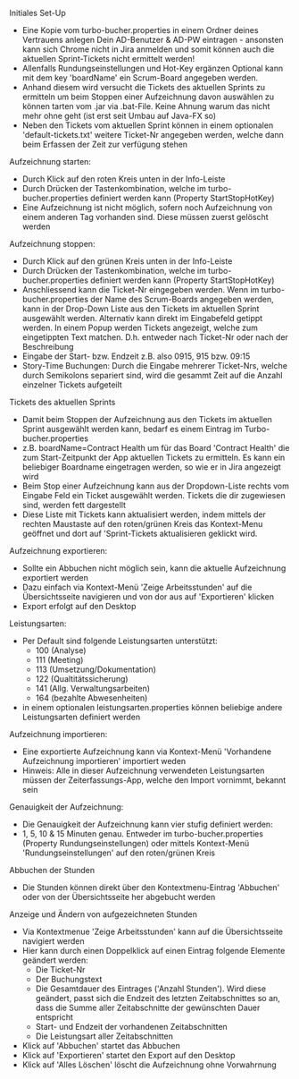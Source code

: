 Initiales Set-Up 
- Eine Kopie vom turbo-bucher.properties in einem Ordner deines Vertrauens anlegen Dein AD-Benutzer & AD-PW eintragen - ansonsten kann sich Chrome nicht in Jira anmelden und somit können auch 
  die aktuellen Sprint-Tickets nicht ermittelt werden! 
- Allenfalls Rundungseinstellungen und Hot-Key ergänzen Optional kann mit dem key 'boardName' ein Scrum-Board angegeben werden. 
- Anhand diesem wird versucht die Tickets des aktuellen Sprints zu ermitteln um beim Stoppen einer Aufzeichnung davon auswählen zu können tarten vom .jar via .bat-File. 
  Keine Ahnung warum das nicht mehr ohne geht (ist erst seit Umbau auf Java-FX so)
- Neben den Tickets vom aktuellen Sprint können in einem optionalen 'default-tickets.txt' weitere Ticket-Nr angegeben werden, welche dann beim Erfassen der Zeit zur verfügung stehen

Aufzeichnung starten:
- Durch Klick auf den roten Kreis unten in der Info-Leiste
- Durch Drücken der Tastenkombination, welche im turbo-bucher.properties definiert werden kann (Property StartStopHotKey)
- Eine Aufzeichnung ist nicht möglich, sofern noch Aufzeichnung von einem anderen Tag vorhanden sind. Diese müssen zuerst gelöscht werden

Aufzeichnung stoppen:
- Durch Klick auf den grünen Kreis unten in der Info-Leiste
- Durch Drücken der Tastenkombination, welche im turbo-bucher.properties definiert werden kann (Property StartStopHotKey)
- Anschliessend kann die Ticket-Nr eingegeben werden. Wenn im turbo-bucher.properties der Name des Scrum-Boards angegeben werden, kann in der Drop-Down Liste aus den Tickets im aktuellen Sprint ausgewählt werden. Alternativ kann direkt im Eingabefeld getippt werden. In einem Popup werden Tickets angezeigt, welche zum eingetippten Text matchen. D.h. entweder nach Ticket-Nr oder nach der Beschreibung
- Eingabe der Start- bzw. Endzeit z.B. also 0915, 915 bzw. 09:15
- Story-Time Buchungen: Durch die Eingabe mehrerer Ticket-Nrs, welche durch Semikolons separiert sind, wird die gesammt Zeit auf die Anzahl einzelner Tickets aufgeteilt

Tickets des aktuellen Sprints
- Damit beim Stoppen der Aufzeichnung aus den Tickets im aktuellen Sprint ausgewählt werden kann, bedarf es einem Eintrag im Turbo-bucher.properties
- z.B. boardName=Contract Health um für das Board 'Contract Health' die zum Start-Zeitpunkt der App aktuellen Tickets zu ermitteln. Es kann ein beliebiger Boardname eingetragen werden, so wie er in Jira angezeigt wird
- Beim Stop einer Aufzeichnung kann aus der Dropdown-Liste rechts vom Eingabe Feld ein Ticket ausgewählt werden. Tickets die dir zugewiesen sind, werden fett dargestellt
- Diese Liste mit Tickets kann aktualisiert werden, indem mittels der rechten Maustaste auf den roten/grünen Kreis das Kontext-Menu geöffnet und dort auf 'Sprint-Tickets aktualisieren geklickt wird.

Aufzeichnung exportieren:
- Sollte ein Abbuchen nicht möglich sein, kann die aktuelle Aufzeichnung exportiert werden
- Dazu einfach via Kontext-Menü 'Zeige Arbeitsstunden' auf die Übersichtsseite navigieren und von dor aus auf 'Exportieren' klicken
- Export erfolgt auf den Desktop

Leistungsarten:
- Per Default sind folgende Leistungsarten unterstützt:
  - 100 (Analyse)
  - 111 (Meeting)
  - 113 (Umsetzung/Dokumentation)
  - 122 (Qualtitätssicherung)
  - 141 (Allg. Verwaltungsarbeiten)
  - 164 (bezahlte Abwesenheiten)
- in einem optionalen leistungsarten.properties können beliebige andere Leistungsarten definiert werden

Aufzeichnung importieren:
- Eine exportierte Aufzeichnung kann via Kontext-Menü 'Vorhandene Aufzeichnung importieren' importiert weden
- Hinweis: Alle in dieser Aufzeichnung verwendeten Leistungsarten müssen der Zeiterfassungs-App, welche den Import vornimmt, bekannt sein

Genauigkeit der Aufzeichnung:
- Die Genauigkeit der Aufzeichnung kann vier stufig definiert werden:
- 1, 5, 10 & 15 Minuten genau. Entweder im turbo-bucher.properties (Property Rundungseinstellungen) oder mittels Kontext-Menü 'Rundungseinstellungen' auf den roten/grünen Kreis

Abbuchen der Stunden
- Die Stunden können direkt über den Kontextmenu-Eintrag 'Abbuchen' oder von der Übersichtsseite her abgebucht werden

Anzeige und Ändern von aufgezeichneten Stunden
- Via Kontextmenue 'Zeige Arbeitsstunden' kann auf die Übersichtsseite navigiert werden
- Hier kann durch einen Doppelklick auf einen Eintrag folgende Elemente geändert werden:
  - Die Ticket-Nr
  - Der Buchungstext
  - Die Gesamtdauer des Eintrages ('Anzahl Stunden'). Wird diese geändert, passt sich die Endzeit des letzten Zeitabschnittes so an, dass die Summe aller Zeitabschnitte der gewünschten Dauer entspricht
  - Start- und Endzeit der vorhandenen Zeitabschnitten
  - Die Leistungsart aller Zeitabschnitten
- Klick auf 'Abbuchen' startet das Abbuchen
- Klick auf 'Exportieren' startet den Export auf den Desktop
- Klick auf 'Alles Löschen' löscht die Aufzeichnung ohne Vorwahrnung
